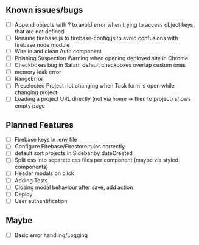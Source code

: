 ## Known issues/bugs

- [ ] Append objects with ? to avoid error when trying to access object keys that are not defined
- [ ] Rename firebase.js to firebase-config.js to avoid confusions with firebase node module
- [ ] Wire in and clean Auth component
- [ ] Phishing Suspection Warning when opening deployed site in Chrome
- [ ] Checkboxes bug in Safari: default checkboxes overlap custom ones
- [ ] memory leak error
- [ ] RangeError
- [ ] Preselected Project not changing when Task form is open while changing project
- [ ] Loading a project URL directly (not via home -> then to project) shows empty page

## Planned Features

- [ ] Firebase keys in .env file
- [ ] Configure Firebase/Firestore rules correctly
- [ ] default sort projects in Sidebar by dateCreated
- [ ] Split css into separate css files per component (maybe via styled components)
- [ ] Header modals on click
- [ ] Adding Tests
- [ ] Closing modal behaviour after save, add action
- [ ] Deploy
- [ ] User authentification

## Maybe

- [ ] Basic error handling/Logging
